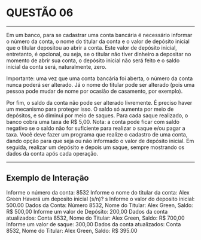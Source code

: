 # QUESTÃO 06

---

Em um banco, para se cadastrar uma conta bancária é necessário informar o número da conta, o nome do titular da conta e o valor de depósito inicial que o titular depositou ao abrir a conta.
Este valor de depósito inicial, entretanto, é opcional, ou seja, se o titular não tiver dinheiro a depositar no momento de abrir sua conta, o depósito inicial não será feito e o saldo inicial da conta será, naturalmente, zero.

Importante: uma vez que uma conta bancária foi aberta, o número da conta nunca poderá ser alterado. Já o nome do titular pode ser alterado (pois uma pessoa pode mudar de nome por ocasião de casamento, por exemplo).

Por fim, o saldo da conta não pode ser alterado livremente. É preciso haver um mecanismo para proteger isso. O saldo só aumenta por meio de depósitos, e só diminui por meio de saques. Para cada saque realizado, o banco cobra uma taxa de R$ 5,00.
Nota: a conta pode ficar com saldo negativo se o saldo não for suficiente para realizar o saque e/ou pagar a taxa.
Você deve fazer um programa que realize o cadastro de uma conta, dando opção para que seja ou não informado o valor de depósito inicial. Em seguida, realizar um depósito e depois um saque, sempre mostrando os dados da conta após cada operação.

---

## Exemplo de Interação

Informe o número da conta: 8532
Informe o nome do titular da conta: Alex Green
Haverá um deposito inicial (s/n)? s
Informe o valor do deposito inicial: 500.00
Dados da Conta:
Número 8532, Nome do Titular: Alex Green, Saldo: R$ 500,00
Informe um valor de Depósito: 200,00
Dados da conta atualizados:
Conta 8532, Nome do Titular: Alex Green, Saldo: R$ 700,00
Informe um valor de saque: 300,00
Dados da conta atualizados:
Conta 8532, Nome do Titular: Alex Green, Saldo: R$ 395.00
